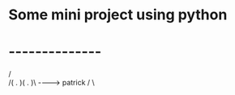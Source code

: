 # Some mini project using python
# --------------
   /        \
  /( . )( . )\    ----> patrick
 /            \
